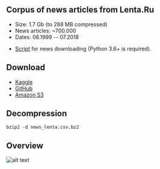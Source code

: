 ## Corpus of news articles from Lenta.Ru
* Size: 1.7 Gb (to 288 MB compressed)
* News articles: ~700.000
* Dates: 08.1999 -- 07.2018

+ [Script](../master/download_lenta.py) for news downloading (Python 3.6+ is required).


## Download
* [Kaggle](https://www.kaggle.com/yutkin/corpus-of-russian-news-articles-from-lenta/)
* [GitHub](https://github.com/yutkin/Lenta.Ru-News-Dataset/releases/download/0.2/news_lenta.csv.bz2)
* [Amazon S3](https://s3-us-west-2.amazonaws.com/lenta-news-dataset/news_lenta.csv.bz2)

## Decompression
`bzip2 -d news_lenta.csv.bz2`

## Overview

![alt text](https://s3-us-west-2.amazonaws.com/lenta-news-dataset/screenshot.png "Logo Title Text 1")
